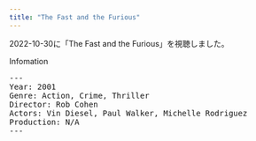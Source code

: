 ```yaml
---
title: "The Fast and the Furious"
---
```

2022-10-30に「The Fast and the Furious」を視聴しました。

Infomation
<pre>
---
Year: 2001
Genre: Action, Crime, Thriller
Director: Rob Cohen
Actors: Vin Diesel, Paul Walker, Michelle Rodriguez
Production: N/A
---
</pre>